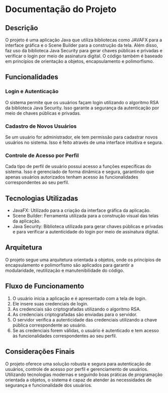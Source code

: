 # Documentação do Projeto

## Descrição

O projeto é uma aplicação Java que utiliza bibliotecas como JAVAFX para a interface gráfica e o Scene Builder para a construção da tela. Além disso, faz uso da biblioteca Java Security para gerar chaves públicas e privadas e verificar o login por meio de assinatura digital. O código também é baseado em princípios de orientação a objetos, encapsulamento e polimorfismo.

## Funcionalidades

### Login e Autenticação

O sistema permite que os usuários façam login utilizando o algoritmo RSA da biblioteca Java Security. Isso garante a segurança da autenticação por meio de chaves públicas e privadas.

### Cadastro de Novos Usuários

Se um usuário for administrador, ele tem permissão para cadastrar novos usuários no sistema. Isso é feito através de uma interface intuitiva e segura.

### Controle de Acesso por Perfil

Cada tipo de perfil de usuário possui acesso a funções específicas do sistema. Isso é gerenciado de forma dinâmica e segura, garantindo que apenas usuários autorizados tenham acesso às funcionalidades correspondentes ao seu perfil.

## Tecnologias Utilizadas

- JavaFX: Utilizado para a criação da interface gráfica da aplicação.
- Scene Builder: Ferramenta utilizada para a construção visual das telas da aplicação.
- Java Security: Biblioteca utilizada para gerar chaves públicas e privadas e para verificar a autenticidade do login por meio de assinatura digital.

## Arquitetura

O projeto segue uma arquitetura orientada a objetos, onde os princípios de encapsulamento e polimorfismo são aplicados para garantir a modularidade, reutilização e manutenibilidade do código.

## Fluxo de Funcionamento

1. O usuário inicia a aplicação e é apresentado com a tela de login.
2. Ele insere suas credenciais de login.
3. As credenciais são criptografadas utilizando o algoritmo RSA.
4. As credenciais criptografadas são enviadas para o servidor.
5. O servidor verifica a autenticidade das credenciais utilizando a chave pública correspondente ao usuário.
6. Se as credenciais forem válidas, o usuário é autenticado e tem acesso às funcionalidades correspondentes ao seu perfil.

## Considerações Finais

O projeto oferece uma solução robusta e segura para autenticação de usuários, controle de acesso por perfil e gerenciamento de usuários. Utilizando tecnologias modernas e seguindo boas práticas de programação orientada a objetos, o sistema é capaz de atender às necessidades de segurança e funcionalidade dos usuários.
